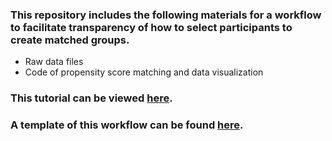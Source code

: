 ### This repository includes the following materials for a workflow to facilitate transparency of how to select participants to create matched groups. 

* Raw data files
* Code of propensity score matching and data visualization

### This tutorial can be viewed [here](https://janetybang.github.io/propensity_scores/).
### A template of this workflow can be found [here](https://osf.io/6a3e4/).